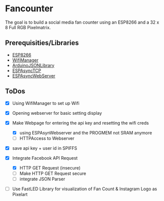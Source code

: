 # Fancounter

The goal is to build a social media fan counter using an ESP8266 and a 32 x 8 Full RGB Pixelmatrix.

## Prerequisities/Libraries

- [ESP8266](https://arduino.esp8266.com/stable/package_esp8266com_index.json)
- [WifiManager](https://github.com/tzapu/WiFiManager)
- [ArduinoJSONLibrary](https://github.com/bblanchon/ArduinoJson)
- [ESPAsyncTCP](https://github.com/me-no-dev/ESPAsyncTCP)
- [ESPAsyncWebServer](https://github.com/me-no-dev/ESPAsyncWebServer)


## ToDos

- [x] Using WifiManager to set up Wifi
- [x] Opening webserver for basic setting display
- [x] Make Webpage for entering the api key and resetting the wifi creds
    - [x] using ESPAsynWebserver and the PROGMEM not SRAM anymore
    - [ ] HTTPAccess to Webserver 
- [x] save api key + user id in SPIFFS
- [x] Integrate Facebook API Request
    - [x] HTTP GET Request (insecure)
    - [ ] Make HTTP GET Request secure
    - [ ] integrate JSON Parser
- [ ] Use FastLED Library for visualization of Fan Count & Instagram Logo as Pixelart


